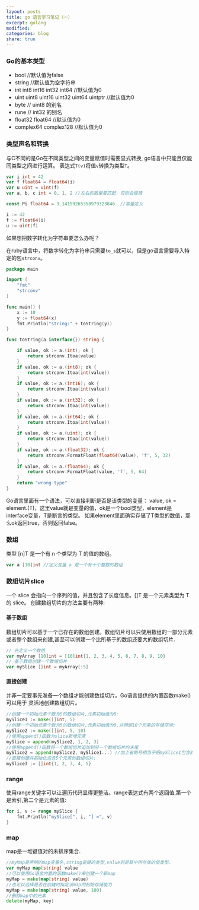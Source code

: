 ```yaml
---
layout: posts
title: go 语言学习笔记（一）
excerpt: golang
modified:
categories: blog
share: true
---
```


### Go的基本类型

* bool //默认值为false
* string //默认值为空字符串
* int  int8  int16  int32  int64 //默认值为0
* uint uint8 uint16 uint32 uint64 uintptr //默认值为0
* byte // uint8 的别名
* rune // int32 的别名
* float32 float64 //默认值为0
* complex64 complex128 //默认值为0

### 类型声名和转换

与C不同的是Go在不同类型之间的变量赋值时需要显式转换, go语言中只能且仅能同类型之间进行运算。 表达式`T(v)`将值`v`转换为类型`T`。

```go
var i int = 42
var f float64 = float64(i)
var u uint = uint(f)
var a, b, c int = 0, 1, 2 //左右的数量要匹配，否则会报错

const Pi float64 = 3.14159265358979323846  //常量定义

i := 42
f := float64(i)
u := uint(f)
```

如果想把数字转化为字符串要怎么办呢？

在ruby语言中，将数字转化为字符串只需要`to_s`就可以，但是go语言需要导入特定的包`strconv`。

```go
package main

import (
	"fmt"
	"strconv"
)

func main() {
	x := 10
	y := float64(x)
	fmt.Println("string:" + toString(y))
}

func toString(a interface{}) string {

	if value, ok := a.(int); ok {
		return strconv.Itoa(value)
	}
	if value, ok := a.(int8); ok {
		return strconv.Itoa(int(value))
	}
	if value, ok := a.(int16); ok {
		return strconv.Itoa(int(value))
	}
	if value, ok := a.(int32); ok {
		return strconv.Itoa(int(value))
	}
	if value, ok := a.(int64); ok {
		return strconv.Itoa(int(value))
	}
	if value, ok := a.(uint); ok {
		return strconv.Itoa(int(value))
	}
	if value, ok := a.(float32); ok {
		return strconv.FormatFloat(float64(value), 'f', 5, 32)
	}
	if value, ok := a.(float64); ok {
		return strconv.FormatFloat(value, 'f', 5, 64)
	}
	return "wrong type"
}
```

>
Go语言里面有一个语法，可以直接判断是否是该类型的变量： value, ok = element.(T)，这里value就是变量的值，ok是一个bool类型，element是interface变量，T是断言的类型。
如果element里面确实存储了T类型的数值，那么ok返回true，否则返回false。

### 数组

类型 [n]T 是一个有 n 个类型为 T 的值的数组。

```go
var a [10]int //定义变量 a 是一个有十个整数的数组
```

### 数组切片slice

一个 slice 会指向一个序列的值，并且包含了长度信息。[]T 是一个元素类型为 T 的 slice。
创建数组切片的方法主要有两种:

#### 基于数组

数组切片可以基于一个已存在的数组创建。数组切片可以只使用数组的一部分元素或者整个数组来创建,甚至可以创建一个比所基于的数组还要大的数组切片.

```go
// 先定义一个数组
var myArray [10]int = [10]int{1, 2, 3, 4, 5, 6, 7, 8, 9, 10}
// 基于数组创建一个数组切片
var mySlice []int = myArray[:5]
```

#### 直接创建

并非一定要事先准备一个数组才能创建数组切片。Go语言提供的内置函数make()可以用于
灵活地创建数组切片。

```go
//创建一个初始元素个数为5的数组切片,元素初始值为0:
mySlice1 := make([]int, 5)
//创建一个初始元素个数为5的数组切片,元素初始值为0,并预留10个元素的存储空间:
mySlice2 := make([]int, 5, 10)
//使用append()函数为slice新增元素
mySlice = append(mySlice2, 1, 2, 3)
//使用append()函数将一个数组切片追加到另一个数组切片的末尾
mySlice2 = append(mySlice2, mySlice1...) //加上省略号相当于把mySlice1包含的所有元素打散后传入
//直接创建并初始化包含5个元素的数组切片:
mySlice3 := []int{1, 2, 3, 4, 5}
```

### range

使用range关键字可以让遍历代码显得更整洁。range表达式有两个返回值,第一个是索引,第二个是元素的值:

```go
for i, v := range mySlice {
	fmt.Println("mySlice[", i, "] =", v)
}
```

### map

map是一堆键值对的未排序集合.

```go
//myMap是声明的map变量名,string是键的类型,value则是其中所存放的值类型。
var myMap map[string] value
//可以使用Go语言内置的函数make()来创建一个新map
myMap = make(map[string] value)
//也可以选择是否在创建时指定该map的初始存储能力
myMap = make(map[string] value, 100)
//删除map中的元素
delete(myMap, key)
```
